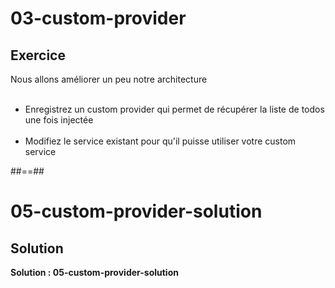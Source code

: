 <!-- .slide: class="exercice" -->
# 03-custom-provider
## Exercice
Nous allons améliorer un peu notre architecture <br><br>

- Enregistrez un custom provider qui permet de récupérer la liste de todos une fois injectée <br><br>
- Modifiez le service existant pour qu'il puisse utiliser votre custom service

##==##

<!-- .slide: class="exercice" -->
# 05-custom-provider-solution
## Solution

**Solution : 05-custom-provider-solution**
<!-- .element: class="full-center" -->
